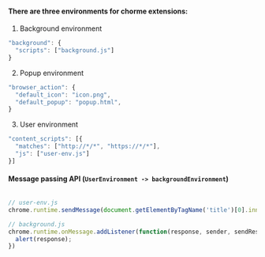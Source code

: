 
#### There are three environments for chorme extensions:

1. Background environment

```js
"background": {
  "scripts": ["background.js"]
}
```

2. Popup environment

```js
"browser_action": {
  "default_icon": "icon.png",
  "default_popup": "popup.html",
}
```

3. User environment

```js
"content_scripts": [{
  "matches": ["http://*/*", "https://*/*"],
  "js": ["user-env.js"]
}]
```

#### Message passing API (`UserEnvironment -> backgroundEnvironment`)

```js

// user-env.js
chrome.runtime.sendMessage(document.getElementByTagName('title')[0].innerText);

// background.js
chrome.runtime.onMessage.addListener(function(response, sender, sendResponse) {
  alert(response);
})

```